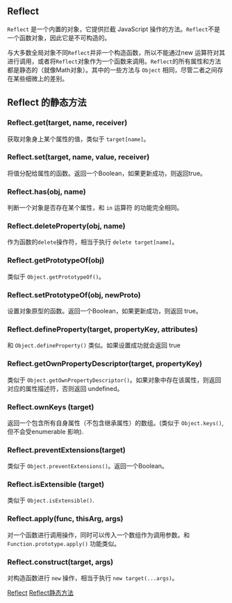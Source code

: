 ## Reflect

`Reflect` 是一个内置的对象，它提供拦截 JavaScript 操作的方法。`Reflect`不是一个函数对象，因此它是不可构造的。

与大多数全局对象不同`Reflect`并非一个构造函数，所以不能通过new 运算符对其进行调用，或者将`Reflect`对象作为一个函数来调用。`Reflect`的所有属性和方法都是静态的（就像Math对象）。其中的一些方法与 `Object` 相同，尽管二者之间存在某些细微上的差别。

## Reflect 的静态方法

### Reflect.get(target, name, receiver)
获取对象身上某个属性的值，类似于 `target[name]`。

### Reflect.set(target, name, value, receiver)
将值分配给属性的函数。返回一个Boolean，如果更新成功，则返回true。

### Reflect.has(obj, name)
判断一个对象是否存在某个属性，和 `in` 运算符 的功能完全相同。

### Reflect.deleteProperty(obj, name)
作为函数的`delete`操作符，相当于执行 `delete target[name]`。

### Reflect.getPrototypeOf(obj)
类似于 `Object.getPrototypeOf()`。

### Reflect.setPrototypeOf(obj, newProto)
设置对象原型的函数。返回一个Boolean，如果更新成功，则返回 true。

### Reflect.defineProperty(target, propertyKey, attributes)
和 `Object.defineProperty()` 类似。如果设置成功就会返回 true

### Reflect.getOwnPropertyDescriptor(target, propertyKey)
类似于 `Object.getOwnPropertyDescriptor()`。如果对象中存在该属性，则返回对应的属性描述符，否则返回 undefined。

### Reflect.ownKeys (target)
返回一个包含所有自身属性（不包含继承属性）的数组。(类似于 `Object.keys()`, 但不会受enumerable 影响).

### Reflect.preventExtensions(target)
类似于 `Object.preventExtensions()`。返回一个Boolean。

### Reflect.isExtensible (target)
类似于 `Object.isExtensible()`.

### Reflect.apply(func, thisArg, args)
对一个函数进行调用操作，同时可以传入一个数组作为调用参数。和 `Function.prototype.apply()` 功能类似。

### Reflect.construct(target, args)
对构造函数进行 `new` 操作，相当于执行 `new target(...args)`。

[Reflect](https://developer.mozilla.org/zh-CN/docs/Web/JavaScript/Reference/Global_Objects/Reflect)
[Reflect静态方法](https://www.bookstack.cn/read/es6-3rd/spilt.2.docs-reflect.md#b21mb4)